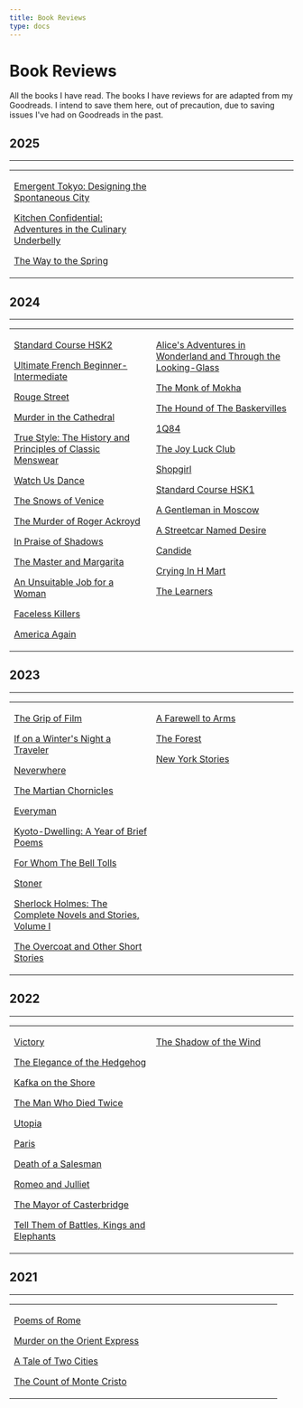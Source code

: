 ```yaml
---
title: Book Reviews
type: docs
---
```


# Book Reviews

All the books I have read. The books I have reviews for are adapted from my Goodreads. I intend to save them here, out of
precaution, due to saving issues I've had on Goodreads in the past.

## 2025
___
<table style="table-layout: fixed; border-color: transparent"><tr style="border-color: transparent"><td width="50%" style="vertical-align: top; border-color: transparent">

[Emergent Tokyo: Designing the Spontaneous City](/bookreviews/emergent_tokyo)

[Kitchen Confidential: Adventures in the Culinary Underbelly](/bookreviews/kitchen_confidential)

[The Way to the Spring](/bookreviews/the_way_to_the_spring)

</td><td width="50%" style="vertical-align: top; border-color: transparent">
</td></tr></table>


## 2024
___
<table style="table-layout: fixed; border-color: transparent"><tr style="border-color: transparent"><td width="50%" style="vertical-align: top; border-color: transparent">

[Standard Course HSK2](/bookreviews/hsk2)

[Ultimate French Beginner-Intermediate](/bookreviews/ultimate_french)

[Rouge Street](/bookreviews/rouge_street)

[Murder in the Cathedral](/bookreviews/murder_in_the_cathedral)

[True Style: The History and Principles of Classic Menswear](/bookreviews/true_style)

[Watch Us Dance](/bookreviews/watch_us_dance)

[The Snows of Venice](/bookreviews/snows_of_venice)

[The Murder of Roger Ackroyd](/bookreviews/roger_ackroyd)

[In Praise of Shadows](/bookreviews/in_praise_of_shadows)

[The Master and Margarita](/bookreviews/the_master_and_margarita)

[An Unsuitable Job for a Woman](/bookreviews/unsuitable_job_for_a_woman)

[Faceless Killers](/bookreviews/faceless_killers)

[America Again](/bookreviews/america)  

</td><td width="50%" style="vertical-align: top; border-color: transparent">

[Alice's Adventures in Wonderland and Through the Looking-Glass](/bookreviews/alice)

[The Monk of Mokha](/bookreviews/the_monk_of_mokha)

[The Hound of The Baskervilles](/bookreviews/the_hound_of_the_baskervilles)

[1Q84](/bookreviews/1q84)

[The Joy Luck Club](/bookreviews/joy_luck_club)

[Shopgirl](/bookreviews/shopgirl)

[Standard Course HSK1](/bookreviews/hsk1)

[A Gentleman in Moscow](/bookreviews/a_gentleman_in_moscow)

[A Streetcar Named Desire](/bookreviews/a_streetcar_named_desire)

[Candide](/bookreviews/candide)

[Crying In H Mart](/bookreviews/crying_in_hmart)

[The Learners](/bookreviews/the_learners)

</td></tr></table>

## 2023
___
<table style="table-layout: fixed; border-color: transparent"><tr style="border-color: transparent"><td width="50%" style="vertical-align: top; border-color: transparent">

[The Grip of Film](/bookreviews/the_grip_of_film)

[If on a Winter's Night a Traveler](/bookreviews/if_on_a_winters_night_a_traveler)

[Neverwhere](/bookreviews/neverwhere)

[The Martian Chornicles](/bookreviews/the_martian_chronicles)

[Everyman](/bookreviews/everyman)

[Kyoto-Dwelling: A Year of Brief Poems](/bookreviews/kyoto_dwellings)

[For Whom The Bell Tolls](/bookreviews/forwhomthebelltolls)

[Stoner](/bookreviews/stoner)

[Sherlock Holmes: The Complete Novels and Stories, Volume I](/bookreviews/sherlockholmesvolume1)

[The Overcoat and Other Short Stories](/bookreviews/theovercoat/)

</td><td width="50%" style="vertical-align: top; border-color: transparent">

[A Farewell to Arms](/bookreviews/afarewelltoarms/)

[The Forest](/bookreviews/theforest/)

[New York Stories](/bookreviews/newyorkstories/)

</td></tr></table>

## 2022
___
<table style="table-layout: fixed; border-color: transparent"><tr style="border-color: transparent"><td width="50%" style="vertical-align: top; border-color: transparent">

[Victory](/bookreviews/victory/)

[The Elegance of the Hedgehog](/bookreviews/theeleganceofthehedgehog/)

[Kafka on the Shore](/bookreviews/kafka_on_the_shore)

[The Man Who Died Twice](/bookreviews/themanwhodiedtwice/)

[Utopia](/bookreviews/utopia/)

[Paris](/bookreviews/paris/)

[Death of a Salesman](/bookreviews/deathofasalesman/)

[Romeo and Julliet](/bookreviews/romeoandjulliet/)

[The Mayor of Casterbridge](/bookreviews/themayorofcasterbridge/)

[Tell Them of Battles, Kings and Elephants](/bookreviews/tellthemofbattleskingsandelephants/)

</td><td width="50%" style="vertical-align: top; border-color: transparent">

[The Shadow of the Wind](/bookreviews/theshadowofthewind/)

</td></tr></table>

## 2021
___
<table style="table-layout: fixed; border-color: transparent"><tr style="border-color: transparent"><td width="50%" style="vertical-align: top; border-color: transparent">

[Poems of Rome](/bookreviews/poemsofrome/)

[Murder on the Orient Express](/bookreviews/murderontheorientexpress/)

[A Tale of Two Cities](/bookreviews/ataleoftwocities/)

[The Count of Monte Cristo](/bookreviews/thecountofmontecristo/)

</td></tr></table>
